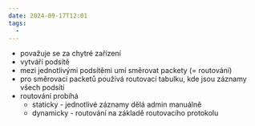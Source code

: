 ```yaml
---
date: 2024-09-17T12:01
tags:
  - 
---
```


- považuje se za chytré zařízení
- vytváří podsítě
- mezi jednotlivými podsítěmi umí směrovat packety (= routování)
- pro směrovací packetů používá routovací tabulku, kde jsou záznamy všech podsítí
- routování probíhá
	- staticky - jednotlivé záznamy dělá admin manuálně
	- dynamicky - routování na základě routovacího protokolu